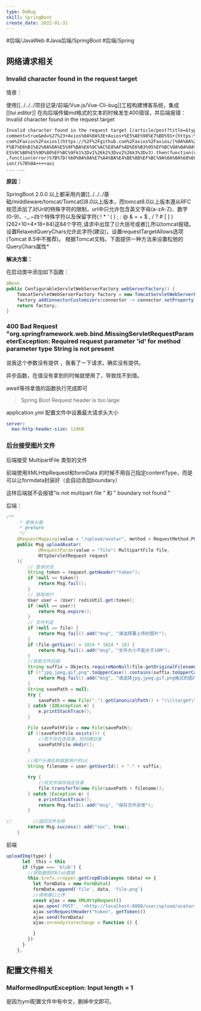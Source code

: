 ```yaml
---
type: DeBug
skill: SpringBoot
create_date: 2022-01-31
---
```


#后端/JavaWeb #Java后端/SpringBoot #后端/Spring


## 网络请求相关

### Invalid character found in the request target

情景：

使用[[../../../项目记录/前端/Vue.js/Vue-Cli-bug]]工程构建博客系统，集成 [[tui.editor]] 在向后端传输md格式的文本的时候发生400错误，并后端报错：Invalid character found in the request target

```markdown
Invalid character found in the request target [/article/post?title=&type=&summary=&
comment=true&md=%27%23+Axios%0A%0A%3E+Axios+%E5%AE%98%E7%BD%91+[https:%2F%2Fgithub.
com%2Faxios%2Faxios](https://%2F%2Fgithub.com%2Faxios%2Faxios/)%0A%0A%23%23+get%E8%
F%B7%E6%B1%82%0A%0A%E5%9F%BA%E6%9C%AC%E8%AF%AD%E6%B3%95%EF%BC%9A%0A%0A%60axios.get(%
E5%9C%B0%E5%9D%80%EF%BC%9Fk1%3Dv1%26k2%3Dvv2%26k3%3Dv3).then(function(reponse)%7B%7D
,function(error)%7B%7D)%60%0A%0A%E7%A4%BA%E4%BE%8B%EF%BC%9A%0A%0A%60%60%60js%0Afunct
ion()%7B%0A++++axi
... ...
```

**原因：**

SpringBoot 2.0.0 以上都采用内置[[../../../基础/middleware/tomcat/Tomcat]]8.0以上版本，而tomcat8.0以上版本遵从RFC规范添加了对Url的特殊字符的限制，url中只允许包含英文字母(a-zA-Z)、数字(0-9)、-_.~四个特殊字符以及保留字符( ! * ’ ( ) ; : @ & = + $ , / ? # [ ] ) (262+10+4+18=84)这84个字符,请求中出现了{}大括号或者[],所以tomcat报错。设置RelaxedQueryChars允许此字符(建议)，设置requestTargetAllows选项(Tomcat 8.5中不推荐)。 根据Tomcat文档，下面提供一种方法来设置松弛的QueryChars属性* 

**解决方案：**

在启动类中添加如下函数：

```java
@Bean
public ConfigurableServletWebServerFactory webServerFactory() {
	TomcatServletWebServerFactory factory = new TomcatServletWebServerFactory();
	factory.addConnectorCustomizers(connector -> connector.setProperty("relaxedQueryChars", "|{}[]"));
	return factory;
}
```

### 400 Bad Request "org.springframework.web.bind.MissingServletRequestParameterException: **Required request parameter 'id' for method parameter type String is not present**

说我这个参数没有提供 ，我看了一下请求，确实没有提供。

异步函数，在值没有拿到的时候就使用了，导致找不到值。

await等待拿值的函数执行完成即可

> Spring Boot Request header is too large

application.yml 配置文件中设置最大请求头大小

```yaml
server:
  max-http-header-size: 128KB
```

### 后台接受图片文件

后端接受 MultipartFile 类型的文件

前端使用XMLHttpRequest和formData 的时候不用自己指定contentType，而是可以让formdata封装好（会自动添加boundary）

这样后端就不会报错“is not multipart file ” 和 " boundary not found "

后端：

```java
/**
     * 更换头像
     * @return
     */
    @RequestMapping(value = "/upload/avatar", method = RequestMethod.POST)
    public Msg uploadAvatar(
            @RequestParam(value = "file") MultipartFile file,
            HttpServletRequest request
    ){
        // 登录状态
        String token = request.getHeader("token");
        if (null == token){
            return Msg.fail();
        }
        // 获取用户
        User user = (User) redisUtil.get(token);
        if (null == user){
            return Msg.expire();
        }
        // 文件判定
        if (null == file) {
            return Msg.fail().add("msg", "请选择要上传的图片");
        }
        if (file.getSize() > 1024 * 1024 * 10) {
            return Msg.fail().add("msg", "文件大小不能大于10M");
        }
        //获取文件后缀
        String suffix = Objects.requireNonNull(file.getOriginalFilename()).substring(file.getOriginalFilename().lastIndexOf(".") + 1);
        if (!"jpg,jpeg,gif,png".toUpperCase().contains(suffix.toUpperCase())) {
            return Msg.fail().add("msg", "请选择jpg,jpeg,gif,png格式的图片");
        }
        String savePath = null;
        try {
            savePath = new File(".").getCanonicalPath() + "\\\\target\\\\classes\\\\static\\\\avatar\\\\";
        } catch (IOException e) {
            e.printStackTrace();
        }

        File savePathFile = new File(savePath);
        if (!savePathFile.exists()) {
            //若不存在该目录，则创建目录
            savePathFile.mkdir();
        }

        //用户头像名称就是用户的id
        String filename = user.getUserId() + "." + suffix;

        try {
            //将文件保存指定目录
            file.transferTo(new File(savePath + filename));
        } catch (Exception e) {
            e.printStackTrace();
            return Msg.fail().add("msg", "保存文件异常");
        }

//        //返回文件名称
        return Msg.success().add("suc", true);
    }
```

前端

```jsx
uploadImg(type) {
      let _this = this
      if (type === 'blob') {
        //获取截图的blob数据
        this.$refs.cropper.getCropBlob(async (data) => {
          let formData = new FormData()
          formData.append('file', data, 'file.png')
          //调用接口上传
          const ajax = new XMLHttpRequest()
          ajax.open('POST', '<http://localhost:8080/user/upload/avatar>', true)
          ajax.setRequestHeader("token", getToken())
          ajax.send(formData)
          ajax.onreadystatechange = function () {

          }
        })
      }
    },
```


## 配置文件相关

### MalformedInputException: Input length = 1

是因为yml配置文件中有中文，删掉中文即可。